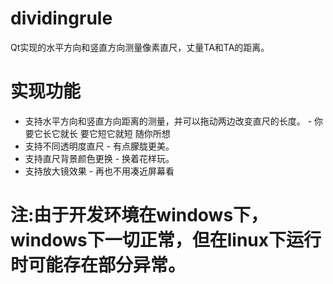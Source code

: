 # dividingrule
Qt实现的水平方向和竖直方向测量像素直尺，丈量TA和TA的距离。
# 实现功能
  * 支持水平方向和竖直方向距离的测量，并可以拖动两边改变直尺的长度。 - 你要它长它就长 要它短它就短 随你所想
  * 支持不同透明度直尺 - 有点朦胧更美。
  * 支持直尺背景颜色更换 - 换着花样玩。
  * 支持放大镜效果 - 再也不用凑近屏幕看
# 注:由于开发环境在windows下，windows下一切正常，但在linux下运行时可能存在部分异常。
